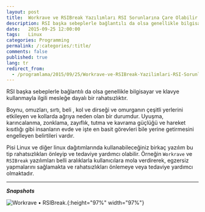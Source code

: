 ```yaml
---
layout: post
title:  Workrave ve RSIBreak Yazılımları RSI Sorunlarına Çare Olabilir
description: RSI başka sebeplerle bağlantılı da olsa genellikle bilgisayar ve klavye kullanmayla ilgili mesleğe dayalı bir rahatsızlıktır.
date:   2015-09-25 12:00:00
tags:   Linux
categories: Programming
permalink: /:categories/:title/
comments: false
published: true
lang: tr
redirect_from:
  - /programlama/2015/09/25/Workrave-ve-RSIBreak-Yazilimlari-RSI-Sorunlarina-Care-Olabilir.html
---
```


RSI başka sebeplerle bağlantılı da olsa genellikle bilgisayar ve klavye kullanmayla ilgili mesleğe dayalı bir rahatsızlıktır.

Boynu, omuzları, sırtı, beli , kol ve dirseği ve omurganın çeşitli yerlerini etkileyen ve kollarda ağrıya neden olan bir durumdur. Uyuşma, karıncalanma, zonklama, zayıflık, tutma ve kavrama güçlüğü ve hareket kısıtlığı gibi insanların evde ve işte en basit görevleri bile yerine getirmesini engelleyen belirtileri vardır. 

Pisi Linux ve diğer linux dağıtımlarında kullanabileceğiniz birkaç yazılım bu tip rahatsızlıkları önleyip ve tedaviye yardımcı olabilir. Örneğin ```Workrave``` ve ```RSIBreak``` yazılımları belli aralıklarla kullanıcılara mola verdirerek, egzersiz yapmalarını sağlamakta ve rahatsızlıkları önlemeye veya tedaviye yardımcı olmaktadır.

* * *

***Snapshots***

![Workrave &bull; RSIBreak.](/images/snapshot9.bmp "Workrave &bull; RSIBreak."){:height="97%" width="97%"}


 
